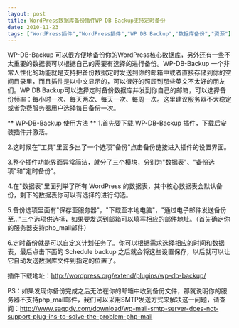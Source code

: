 ```yaml
---
layout: post
title: WordPress数据库备份插件WP DB Backup支持定时备份		
date: 2010-11-23
tags: ["WordPress插件","WordPress插件","WP DB Backup","数据库备份","资源"]
---
```


WP-DB-Backup 可以很方便地备份你的WordPress核心数据库，另外还有一些不太重要的数据表可以根据自己的需要有选择的进行备份。WP-DB-Backup 一个非常人性化的功能就是支持把备份数据定时发送到你的邮箱中或者直接存储到你的空间目录里，而且插件是以中文显示的，可以很好的照顾到那些英文不太好的朋友们。WP DB Backup可以选择定时备份数据库并发到你自己的邮箱，可以选择备份频率：每小时一次、每天两次、每天一次、每周一次。这里建议服务器不大稳定或者免费服务器用户选择每日备份一次。

** WP-DB-Backup 使用方法 **
1.首先要下载 WP-DB-Backup 插件，下载后安装插件并激活。

2.这时候在"工具"里面多出了一个选项"备份"点击备份链接进入插件的设置界面。

3.整个插件功能界面异常简洁，就分了三个模块，分别为"数据表"、"备份选项"和"定时备份"。

4.在"数据表"里面列举了所有 WordPress 的数据表，其中核心数据表会默认备份，剩下的数据表你可以有选择的进行勾选。

5.备份选项里面有"保存至服务器"，"下载至本地电脑"，"通过电子邮件发送备份至..."三个选项供选择，如果要发送到邮箱可以填写相应的邮件地址。（首先确定你的服务器支持php_mail邮件）

6.定时备份就是可以自定义计划任务了。你可以根据需求选择相应的时间和数据表，最后点击下面的 Schedule backup 之后就会将这些设置保存，以后就可以让它自动发送数据库文件到指定的位置了。

插件下载地址：<a href="http://www.saqqdy.com/?r=http://wordpress.org/extend/plugins/wp-db-backup/">http://wordpress.org/extend/plugins/wp-db-backup/</a>

PS：如果发现你备份完成之后无法在你的邮箱中收到备份文件，那就说明你的服务器不支持php_mail邮件，我们可以采用SMTP发送方式来解决这一问题，请查阅：<a href="http://www.saqqdy.com/download/wp-mail-smtp-server-does-not-support-plug-ins-to-solve-the-problem-php-mail">http://www.saqqdy.com/download/wp-mail-smtp-server-does-not-support-plug-ins-to-solve-the-problem-php-mail</a>		